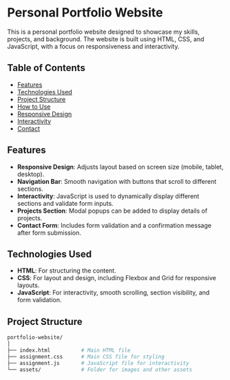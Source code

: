 # Personal Portfolio Website

This is a personal portfolio website designed to showcase my skills, projects, and background. The website is built using HTML, CSS, and JavaScript, with a focus on responsiveness and interactivity.

## Table of Contents
- [Features](#features)
- [Technologies Used](#technologies-used)
- [Project Structure](#project-structure)
- [How to Use](#how-to-use)
- [Responsive Design](#responsive-design)
- [Interactivity](#interactivity)
- [Contact](#contact)

## Features
- **Responsive Design**: Adjusts layout based on screen size (mobile, tablet, desktop).
- **Navigation Bar**: Smooth navigation with buttons that scroll to different sections.
- **Interactivity**: JavaScript is used to dynamically display different sections and validate form inputs.
- **Projects Section**: Modal popups can be added to display details of projects.
- **Contact Form**: Includes form validation and a confirmation message after form submission.

## Technologies Used
- **HTML**: For structuring the content.
- **CSS**: For layout and design, including Flexbox and Grid for responsive layouts.
- **JavaScript**: For interactivity, smooth scrolling, section visibility, and form validation.

## Project Structure

```bash
portfolio-website/
│
├── index.html          # Main HTML file
├── assignment.css      # Main CSS file for styling
├── assignment.js       # JavaScript file for interactivity
└── assets/             # Folder for images and other assets
